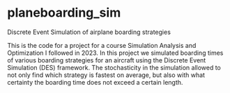 # planeboarding_sim
Discrete Event Simulation of airplane boarding strategies

This is the code for a project for a course Simulation Analysis and Optimization I followed in 2023. In this project we simulated boarding times of various boarding strategies for an aircraft using the Discrete Event Simulation (DES) framework. The stochasticity in the simulation allowed to not only find which strategy is fastest on average, but also with what certainty the boarding time does not exceed a certain length. 

